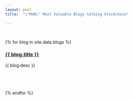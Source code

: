 ```yaml
---
layout: post
title:  "\"MVB\" Most Valuable Blogs talking blockchain"

---
```


<br>

{% for blog in site.data.blogs %}
<h3><a href="{{ blog.url }}">{{ blog.title }}</a></h3>
<p>{{ blog.desc }}</p>
<div class="kudos small" data-amount="0" data-url="{{ blog.url }}" style="height: 3em; width: 3em;"></div>

<br>
{% endfor %}

